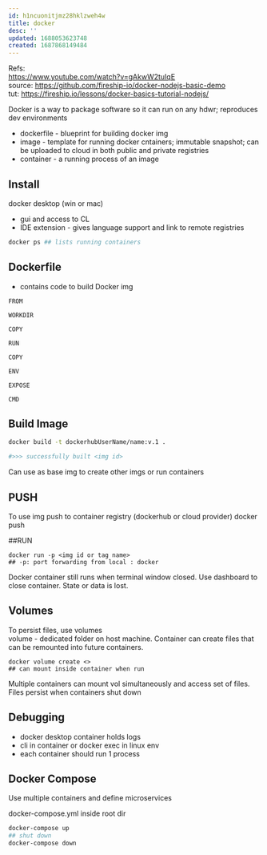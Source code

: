 ```yaml
---
id: h1ncuonitjmz28hklzweh4w
title: docker
desc: ''
updated: 1688053623748
created: 1687868149484
---
```

Refs:   
https://www.youtube.com/watch?v=gAkwW2tuIqE  
source: https://github.com/fireship-io/docker-nodejs-basic-demo  
tut: https://fireship.io/lessons/docker-basics-tutorial-nodejs/

Docker is a way to package software so it can run  on any hdwr; reproduces dev environments
- dockerfile - blueprint for building docker img
- image - template for running docker cntainers; immutable snapshot; can be uploaded to cloud in both public and private registries
- container - a running process of an image

## Install
docker desktop (win or mac)
- gui and access to CL
- IDE extension - gives language support and link to remote registries

``` bash 
docker ps ## lists running containers
```
## Dockerfile
- contains code to build Docker img
```
FROM

WORKDIR

COPY

RUN

COPY

ENV

EXPOSE

CMD
```
## Build Image
``` bash
docker build -t dockerhubUserName/name:v.1 .  

#>>> successfully built <img id>
```
Can use as base img to create other imgs or run containers 

## PUSH
To use img push to container registry (dockerhub or cloud provider)
docker push <img id>

##RUN
```
docker run -p <img id or tag name>   
## -p: port forwarding from local : docker
```
Docker container still runs when terminal window closed. Use dashboard to close container.  State or data is lost.

## Volumes
To persist files, use volumes  
volume - dedicated folder on host machine. Container can create files that can be remounted into future containers.

``` 
docker volume create <>
## can mount inside container when run
```
Multiple containers can mount vol simultaneously and access set of files. Files persist when containers shut down

## Debugging
- docker desktop container holds logs
- cli in container or docker exec in linux env
- each container should run 1 process

## Docker Compose
Use multiple containers and define microservices  

docker-compose.yml inside root dir

``` bash
docker-compose up
## shut down
docker-compose down
```
